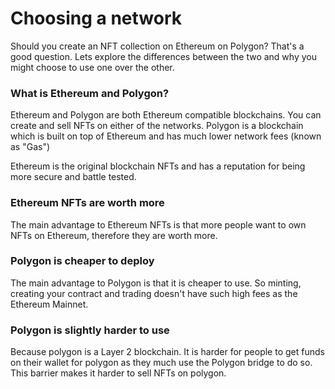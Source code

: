# Choosing a network

Should you create an NFT collection on Ethereum on Polygon? That's a good question. Lets explore the differences between the two and why you might choose to use one over the other.

### What is Ethereum and Polygon?

Ethereum and Polygon are both Ethereum compatible blockchains. You can create and sell NFTs on either of the networks. Polygon is a blockchain which is built on top of Ethereum and has much lower network fees (known as "Gas")

Ethereum is the original blockchain NFTs and has a reputation for being more secure and battle tested.

### Ethereum NFTs are worth more

The main advantage to Ethereum NFTs is that more people want to own NFTs on Ethereum, therefore they are worth more.

### Polygon is cheaper to deploy

The main advantage to Polygon is that it is cheaper to use. So minting, creating your contract and trading doesn't have such high fees as the Ethereum Mainnet.

### Polygon is slightly harder to use

Because polygon is a Layer 2 blockchain. It is harder for people to get funds on their wallet for polygon as they much use the Polygon bridge to do so. This barrier makes it harder to sell NFTs on polygon.
